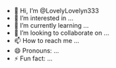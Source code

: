 - 👋 Hi, I’m @LovelyLovelyn333
- 👀 I’m interested in ...
- 🌱 I’m currently learning ...
- 💞️ I’m looking to collaborate on ...
- 📫 How to reach me ...
- 😄 Pronouns: ...
- ⚡ Fun fact: ...

<!---
Hi...I'm LovelyLovelyn.A virtual assistant who's ready to help your business reach an enviable height without stressing you.
LovelyLovelyn333/LovelyLovelyn333 is a ✨ special ✨ repository because its `README.md` (this file) appears on your GitHub profile.
You can click the Preview link to take a look at your changes.
--->
